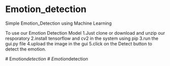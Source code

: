 # Emotion_detection
Simple Emotion_Detection using Machine Learning

To use our Emotion Detection Model
1.Just clone or download and unzip our resporatory
2.install tensorflow and cv2 in the system using pip
3.run the gui.py file
4.upload the image in the gui
5.click on the Detect button to detect the emotion.

#   E m o t i o n _ d e t e c t i o n  
 #   E m o t i o n _ d e t e c t i o n  
 